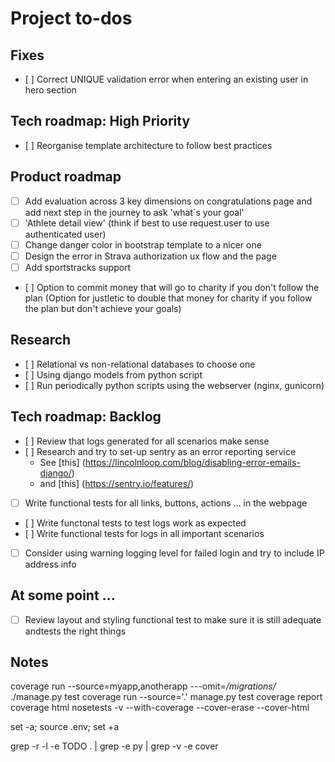 
# Project to-dos #


## Fixes ##

- [ ] Correct UNIQUE validation error when entering an existing user in hero section

## Tech roadmap: High Priority ##

- [ ] Reorganise template architecture to follow best practices

## Product roadmap ##

- [ ] Add evaluation across 3 key dimensions on congratulations page and add next step in the journey to ask 'what´s your goal'
- [ ] 'Athlete detail view' (think if best to use request.user to use authenticated user)
- [ ] Change danger color in bootstrap template to a nicer one
- [ ] Design the error in Strava authorization ux flow and the page
- [ ] Add sportstracks support

- [ ] Option to commit money that will go to charity if you don't follow the plan (Option for justletic to double that money for charity if you follow the plan but don't achieve your goals)

## Research ##

- [ ] Relational vs non-relational databases to choose one
- [ ] Using django models from python script
- [ ] Run periodically python scripts using the webserver (nginx, gunicorn)

## Tech roadmap: Backlog ##

- [ ] Review that logs generated for all scenarios make sense
- [ ] Research and try to set-up sentry as an error reporting service
    - See [this] (https://lincolnloop.com/blog/disabling-error-emails-django/)
    - and [this] (https://sentry.io/features/) 
- [ ] Write functional tests for all links, buttons, actions ... in the webpage
- [ ] Write functonal tests to test logs work as expected
- [ ] Write functional tests for logs in all important scenarios
- [ ] Consider using warning logging level for failed login and try to include IP address info

## At some point ... ##

- [ ] Review layout and styling functional test to make sure it is still adequate andtests the right things 

## Notes ##

coverage run --source=myapp,anotherapp ---omit=*/migrations/* ./manage.py test
coverage run --source='.' manage.py test
coverage report
coverage html
nosetests -v --with-coverage --cover-erase --cover-html

set -a; source .env; set +a

grep -r -l -e TODO  . | grep -e py | grep -v -e cover
